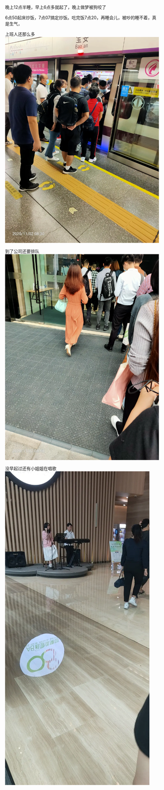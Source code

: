 晚上12点半睡，早上6点多就起了，晚上做梦被狗咬了

6点50起床炒饭，7点07搞定炒饭。吃完饭7点20，再睡会儿，被吵的睡不着，真是生气，

上班人还那么多![](../../img/6904315-1685a0e0e4f76846.jpg)

到了公司还要排队
![](../../img/6904315-f62ff0a102cc7b9e.jpg)

没早起过还有小姐姐在唱歌
![](../../img/6904315-14624ccd438576eb.jpg)
